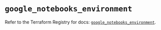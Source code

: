 # `google_notebooks_environment`

Refer to the Terraform Registry for docs: [`google_notebooks_environment`](https://registry.terraform.io/providers/hashicorp/google-beta/6.38.0/docs/resources/google_notebooks_environment).

